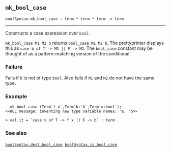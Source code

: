## `mk_bool_case`

``` hol4
boolSyntax.mk_bool_case : term * term * term -> term
```

------------------------------------------------------------------------

Constructs a case expression over `bool`.

`mk_bool_case M1 M2 b` returns `bool_case M1 M2 b`. The prettyprinter
displays this as `case b of T -> M1 || F -> M2`. The `bool_case`
constant may be thought of as a pattern-matching version of the
conditional.

### Failure

Fails if `b` is not of type `bool`. Also fails if `M1` and `M2` do not
have the same type.

### Example

``` hol4
- mk_bool_case (Term`f x`,Term`b:'b`,Term`x:bool`);
<<HOL message: inventing new type variable names: 'a, 'b>>

> val it = `case x of T -> f x || F -> b` : term
```

### See also

[`boolSyntax.dest_bool_case`](#boolSyntax.dest_bool_case),
[`boolSyntax.is_bool_case`](#boolSyntax.is_bool_case)
